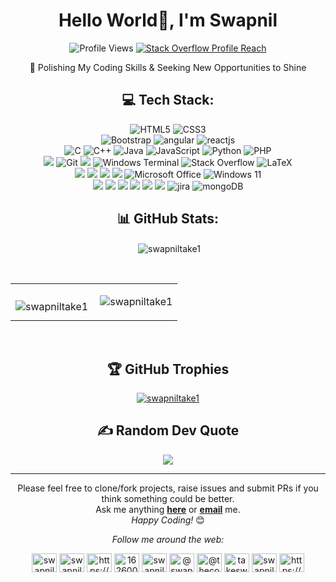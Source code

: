 

<h1 align="center">Hello World👋, I'm Swapnil</h1>


<p align="center">
        <img src="https://komarev.com/ghpvc/?username=swapniltake1" alt="Profile Views" />
        <a href="https://stackoverflow.com/users/16260040/swapnil?tab=profile" target="_blank" >
          <img src="https://img.shields.io/stackexchange/stackoverflow/r/16260040?color=orange&label=StackOverflowProfile&logo=stackoverflow" alt="Stack Overflow Profile Reach" />
        </a>
      </p>


<div align="center">
     <p>   
🌱 Polishing My Coding Skills & Seeking New Opportunities to Shine
     </p>
</div>


<div align="center">
  
  ## 💻 Tech Stack:
  
  ![HTML5](https://img.shields.io/badge/html5-%23E34F26.svg?style=for-the-badge&logo=html5&logoColor=white)
  ![CSS3](https://img.shields.io/badge/css3-%231572B6.svg?style=for-the-badge&logo=css3&logoColor=white)
  <br>
  ![Bootstrap](https://img.shields.io/badge/bootstrap-%23563D7C.svg?style=for-the-badge&logo=bootstrap&logoColor=white)
  ![angular](https://img.shields.io/badge/Angular-DD0031?style=for-the-badge&logo=angular&logoColor=white)
  ![reactjs](https://img.shields.io/badge/React-20232A?style=for-the-badge&logo=react&logoColor=61DAFB)
  <br>
  ![C](https://img.shields.io/badge/c-%2300599C.svg?style=for-the-badge&logo=c&logoColor=white)
  ![C++](https://img.shields.io/badge/c++-%2300599C.svg?style=for-the-badge&logo=c%2B%2B&logoColor=white)
  ![Java](https://img.shields.io/badge/java-%23ED8B00.svg?style=for-the-badge&logo=java&logoColor=white)
  ![JavaScript](https://img.shields.io/badge/javascript-%23323330.svg?style=for-the-badge&logo=javascript&logoColor=%23F7DF1E)
  ![Python](https://img.shields.io/badge/python-3670A0?style=for-the-badge&logo=python&logoColor=ffdd54)
  ![PHP](https://img.shields.io/badge/php-%23777BB4.svg?style=for-the-badge&logo=php&logoColor=white)
  <br>
   <img src="https://img.shields.io/badge/MySQL-005C84?style=for-the-badge&logo=mysql&logoColor=white">
  ![Git](https://img.shields.io/badge/git-%23F05033.svg?style=for-the-badge&logo=git&logoColor=white)
  <img src="https://img.shields.io/badge/NPM-%23000000.svg?style=for-the-badge&logo=npm&logoColor=white" >
  ![Windows Terminal](https://img.shields.io/badge/Windows%20Terminal-%234D4D4D.svg?style=for-the-badge&logo=windows-terminal&logoColor=white)
  ![Stack Overflow](https://img.shields.io/badge/-Stackoverflow-FE7A16?style=for-the-badge&logo=stack-overflow&logoColor=white)
  ![LaTeX](https://img.shields.io/badge/latex-%23008080.svg?style=for-the-badge&logo=latex&logoColor=white)
   <br>
  <img src="https://img.shields.io/badge/GitHub-100000?style=for-the-badge&logo=github&logoColor=white" >
  <img src="https://img.shields.io/badge/Eclipse-FE7A16.svg?style=for-the-badge&logo=Eclipse&logoColor=white" >
  <img src="https://img.shields.io/badge/jupyter-%23FA0F00.svg?style=for-the-badge&logo=jupyter&logoColor=white" >
  <img src="https://img.shields.io/badge/Visual_Studio_Code-0078D4?style=for-the-badge&logo=visual%20studio%20code&logoColor=white" >
  ![Microsoft Office](https://img.shields.io/badge/Microsoft_Office-D83B01?style=for-the-badge&logo=microsoft-office&logoColor=white)
  ![Windows 11](https://img.shields.io/badge/Windows%2011-%230079d5.svg?style=for-the-badge&logo=Windows%2011&logoColor=white)
  <br>
  <img src="https://img.shields.io/badge/Hibernate-59666C?style=for-the-badge&logo=Hibernate&logoColor=white" >
  <img src="https://img.shields.io/badge/Spring-6DB33F?style=for-the-badge&logo=spring&logoColor=white" >
  <img src="https://img.shields.io/badge/Spring_Boot-F2F4F9?style=for-the-badge&logo=spring-boot" >
  <img src="https://img.shields.io/badge/-selenium-%43B02A?style=for-the-badge&logo=selenium&logoColor=white" >
  <img src="https://img.shields.io/badge/-Tymeleaf-%23C5D4E0?style=for-the-badge&logo=Tymeleaf&logoColor=white">
  <img src="https://img.shields.io/badge/-REST%20API-%23007ACC?style=for-the-badge&logo=rest&logoColor=white">
  ![jira](https://img.shields.io/badge/Jira-0052CC?style=for-the-badge&logo=Jira&logoColor=white)
  ![mongoDB](https://img.shields.io/badge/MongoDB-4EA94B?style=for-the-badge&logo=mongodb&logoColor=white)

 
</div>


<div align="center">
  
  
## 📊 GitHub Stats:
  
<p>&nbsp;<img align="center" src="https://github-readme-stats.vercel.app/api?username=swapniltake1&show_icons=true&locale=en" alt="swapniltake1" /></p>

  <br>
  
  <table>
  <tr>
   <td>
     <p><img align="left" src="https://github-readme-stats.vercel.app/api/top-langs?username=swapniltake1&show_icons=true&locale=en&layout=compact" alt="swapniltake1" /></p>
   </td>
   <td>
     <p><img align="center" src="https://github-readme-streak-stats.herokuapp.com/?user=swapniltake1&" alt="swapniltake1" /></p>   
   </td>
 </tr>
</table>
  
  <br>

  
## 🏆 GitHub Trophies
 <a href="https://github.com/ryo-ma/github-profile-trophy"><img src="https://github-profile-trophy.vercel.app/?username=swapniltake1" alt="swapniltake1" /></a> 

## ✍️ Random Dev Quote
![](https://quotes-github-readme.vercel.app/api?type=horizontal&theme=radical)

---
  
<div align="center">


Please feel free to clone/fork projects, raise issues and submit PRs if you think something could be better. <br> Ask me anything <a href="https://github.com/swapniltake1/issues/new"><b>here</b></a> or <a href="mailto:swapniltake1@outlook.com"><b>email</b></a> me.
 <br>
<i>Happy Coding!</i> 😊

</div>
<i>Follow me around the web:</i><br>

<a href="https://dev.to/swapniltake1" target="blank"><img align="center" src="https://raw.githubusercontent.com/rahuldkjain/github-profile-readme-generator/master/src/images/icons/Social/devto.svg" alt="swapniltake1" height="30" width="40" /></a>
<a href="https://twitter.com/swapniltake01" target="blank"><img align="center" src="https://raw.githubusercontent.com/rahuldkjain/github-profile-readme-generator/master/src/images/icons/Social/twitter.svg" alt="swapniltake01" height="30" width="40" /></a>
<a href="https://linkedin.com/in/https://www.linkedin.com/in/swapniltake1" target="blank"><img align="center" src="https://raw.githubusercontent.com/rahuldkjain/github-profile-readme-generator/master/src/images/icons/Social/linked-in-alt.svg" alt="https://www.linkedin.com/in/swapniltake1" height="30" width="40" /></a>
<a href="https://stackoverflow.com/users/16260040/swapnil" target="blank"><img align="center" src="https://raw.githubusercontent.com/rahuldkjain/github-profile-readme-generator/master/src/images/icons/Social/stack-overflow.svg" alt="16260040/swapnil" height="30" width="40" /></a>
<a href="https://instagram.com/swapniltake_patil" target="blank"><img align="center" src="https://raw.githubusercontent.com/rahuldkjain/github-profile-readme-generator/master/src/images/icons/Social/instagram.svg" alt="swapniltake_patil" height="30" width="40" /></a>
<a href="https://medium.com/@swapniltake1" target="blank"><img align="center" src="https://raw.githubusercontent.com/rahuldkjain/github-profile-readme-generator/master/src/images/icons/Social/medium.svg" alt="@swapniltake1" height="30" width="40" /></a>
<a href="https://www.youtube.com/c/@thecodebreaker" target="blank"><img align="center" src="https://raw.githubusercontent.com/rahuldkjain/github-profile-readme-generator/master/src/images/icons/Social/youtube.svg" alt="@thecodebreaker" height="30" width="40" /></a>
<a href="https://www.hackerrank.com/takeswapnil8" target="blank"><img align="center" src="https://raw.githubusercontent.com/rahuldkjain/github-profile-readme-generator/master/src/images/icons/Social/hackerrank.svg" alt="takeswapnil8" height="30" width="40" /></a>
<a href="https://www.leetcode.com/swapniltake" target="blank"><img align="center" src="https://raw.githubusercontent.com/rahuldkjain/github-profile-readme-generator/master/src/images/icons/Social/leet-code.svg" alt="swapniltake" height="30" width="40" /></a>
<a href="https://auth.geeksforgeeks.org/user/https://auth.geeksforgeeks.org/user/swapniltake1" target="blank"><img align="center" src="https://raw.githubusercontent.com/rahuldkjain/github-profile-readme-generator/master/src/images/icons/Social/geeks-for-geeks.svg" alt="https://auth.geeksforgeeks.org/user/swapniltake1" height="30" width="40" /></a>


</div>






